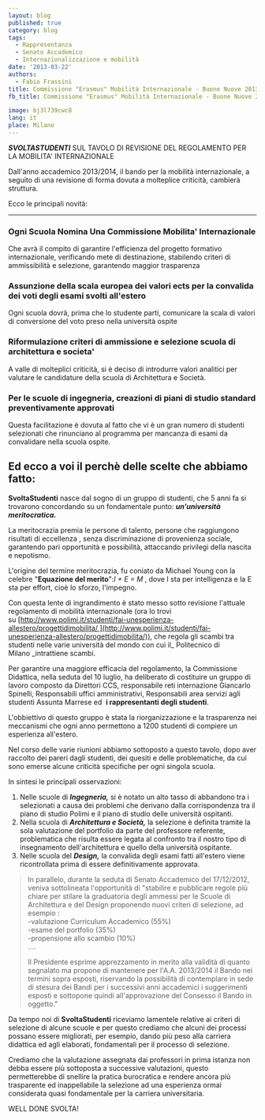 ```yaml
---
layout: blog
published: true
category: blog
tags:
  - Rappresentanza
  - Senato Accademico
  - Internazionalizzazione e mobilità
date: '2013-03-22'
authors:
  - Fabio Frassini
title: Commissione "Erasmus" Mobilità Internazionale - Buone Nuove 2013/14
fb_title: Commissione "Erasmus" Mobilità Internazionale - Buone Nuove 2013/14

image: bj3l739cwc8
lang: it
place: Milano
---
```


**_SVOLTASTUDENTI_** SUL TAVOLO DI REVISIONE DEL REGOLAMENTO PER LA MOBILITA' INTERNAZIONALE

Dall'anno accademico 2013/2014, il bando per la mobilità internazionale, a seguito di una revisione di forma dovuta a molteplice criticità, cambierà struttura.

Ecco le principali novità:  

-----------------------------

### Ogni Scuola Nomina Una Commissione Mobilita' Internazionale

Che avrà il compito di garantire l'efficienza del progetto formativo internazionale, verificando mete di destinazione, stabilendo criteri di ammissibilità e selezione, garantendo maggior trasparenza

### Assunzione della scala europea dei valori ects per la convalida dei voti degli esami svolti all'estero

Ogni scuola dovrà, prima che lo studente parti, comunicare la scala di valori di conversione del voto preso nella università ospite

### Riformulazione criteri di ammissione e selezione scuola di architettura e societa'

A valle di molteplici criticità, si è deciso di introdurre valori analitici per valutare le candidature della scuola di Architettura e Società.

### Per le scuole di ingegneria, creazioni di piani di studio standard preventivamente approvati

Questa facilitazione è dovuta al fatto che vi è un gran numero di studenti selezionati che rinunciano al programma per mancanza di esami da convalidare nella scuola ospite.

Ed ecco a voi il perchè delle scelte che abbiamo fatto:
-------------------------------------------------------

**SvoltaStudenti** nasce dal sogno di un gruppo di studenti, che 5 anni fa si trovarono concordando su un fondamentale punto: **_un'università meritocratica._**

La meritocrazia premia le persone di talento, persone che raggiungono risultati di eccellenza , senza discriminazione di provenienza sociale, garantendo pari opportunità e possibilità, attaccando privilegi della nascita e nepotismo.

L'origine del termine meritocrazia, fu coniato da Michael Young con la celebre "**Equazione del merito**":_I + E = M_ , dove I sta per intelligenza e la E sta per effort, cioè lo sforzo, l'impegno.

Con questa lente di ingrandimento è stato messo sotto revisione l'attuale regolamento di mobilità internazionale (ora lo trovi su [http://www.polimi.it/studenti/fai-unesperienza-allestero/progettidimobilita/ ](http://www.polimi.it/studenti/fai-unesperienza-allestero/progettidimobilita/)), che regola gli scambi tra studenti nelle varie università del mondo con cui il_ Politecnico di Milano _intrattiene scambi.

Per garantire una maggiore efficacia del regolamento, la Commissione Didattica, nella seduta del 10 luglio, ha deliberato di costituire un gruppo di lavoro composto da Direttori CCS, responsabile reti internazione Giancarlo Spinelli, Responsabili uffici amministrativi, Responsabili area servizi agli studenti Assunta Marrese ed  **i rappresentanti degli studenti**.

L'obbiettivo di questo gruppo è stata la riorganizzazione e la trasparenza nei meccanismi che ogni anno permettono a 1200 studenti di compiere un esperienza all'estero.

Nel corso delle varie riunioni abbiamo sottoposto a questo tavolo, dopo aver raccolto dei pareri dagli studenti, dei quesiti e delle problematiche, da cui sono emerse alcune criticità specifiche per ogni singola scuola.

In sintesi le principali osservazioni:

1.  Nelle scuole di **_Ingegneria,_** si è notato un alto tasso di abbandono tra i selezionati a causa dei problemi che derivano dalla corrispondenza tra il piano di studio Polimi e il piano di studio delle università ospitanti.
2.  Nella scuola di **_Architettura e Società,_** la selezione è definita tramite la sola valutazione del portfolio da parte del professore referente, problematica che risulta essere legata al confronto tra il nostro tipo di insegnamento dell'architettura e quello della università ospitante.
3.  Nelle scuola del **_Design,_** la convalida degli esami fatti all'estero viene ricontrollata prima di essere definitivamente approvata.

> In parallelo, durante la seduta di Senato Accademico del 17/12/2012, veniva sottolineata l'opportunità di "stabilire e pubblicare regole più chiare per stilare la graduatoria degli ammessi per le Scuole di Architettura e del Design proponendo nuovi criteri di selezione, ad esempio :  
> -valutazione Curriculum Accademico (55%)  
> -esame del portfolio (35%)  
> -propensione allo scambio (10%)   
> ....
> 
> Il Presidente esprime apprezzamento in merito alla validità di quanto segnalato ma propone di mantenere per l'A.A. 2013/2014 il Bando nei termini sopra esposti, riservando la possibilità di contemplare in sede di stesura dei Bandi per i successivi anni accademici i suggerimenti esposti e sottopone quindi all'approvazione del Consesso il Bando in oggetto."  

Da tempo noi di **SvoltaStudenti** riceviamo lamentele relative ai criteri di selezione di alcune scuole e per questo crediamo che alcuni dei processi possano essere migliorati, per esempio, dando più peso alla carriera didattica ed agli elaborati, fondamentali per il processo di selezione.

Crediamo che la valutazione assegnata dai professori in prima istanza non debba essere più sottoposta a successive valutazioni, questo permetterebbe di snellire la pratica burocratica e rendere ancora più trasparente ed inappellabile la selezione ad una esperienza ormai considerata quasi fondamentale per la carriera universitaria.

WELL DONE SVOLTA!
